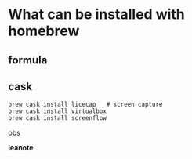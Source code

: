 # What can be installed with homebrew

## formula


## cask
```shell
brew cask install licecap   # screen capture
brew cask install virtualbox
brew cask install screenflow
```
obs

**leanote**
